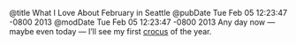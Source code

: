 @title What I Love About February in Seattle
@pubDate Tue Feb 05 12:23:47 -0800 2013
@modDate Tue Feb 05 12:23:47 -0800 2013
Any day now — maybe even today — I’ll see my first <a href="https://www.google.com/search?hl=en&site=&tbm=isch&source=hp&biw=1467&bih=1286&q=crocus&oq=crocus&gs_l=img.3..0l10.805.1752.0.1888.6.5.0.1.1.0.176.349.4j1.5.0...0.0...1ac.1.2.img._MkBA2hmvBk">crocus</a> of the year.
